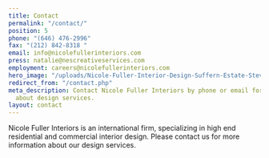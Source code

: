 ```yaml
---
title: Contact
permalink: "/contact/"
position: 5
phone: "(646) 476-2996"
fax: "(212) 842-8318 "
email: info@nicolefullerinteriors.com
press: natalie@nescreativeservices.com
employment: careers@nicolefullerinteriors.com
hero_image: "/uploads/Nicole-Fuller-Interior-Design-Suffern-Estate-Steven-Klein-horses-photgraphy-white-bedroom1.jpg"
redirect_from: "/contact.php"
meta_description: Contact Nicole Fuller Interiors by phone or email for information
  about design services.
layout: contact
---
```


Nicole Fuller Interiors is an international firm, specializing in high end residential and commercial interior design. Please contact us for more information about our design services.
